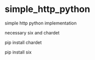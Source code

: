 # simple_http_python
simple http python implementation

necessary six and chardet

pip install chardet

pip install six
